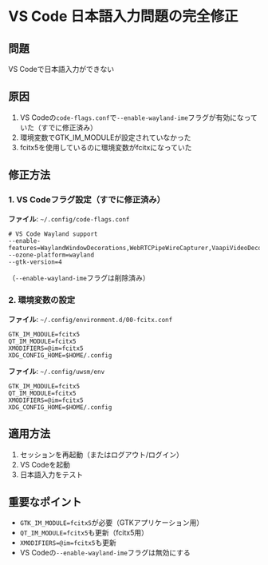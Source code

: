 # VS Code 日本語入力問題の完全修正

## 問題
VS Codeで日本語入力ができない

## 原因
1. VS Codeの`code-flags.conf`で`--enable-wayland-ime`フラグが有効になっていた（すでに修正済み）
2. 環境変数でGTK_IM_MODULEが設定されていなかった
3. fcitx5を使用しているのに環境変数がfcitxになっていた

## 修正方法

### 1. VS Codeフラグ設定（すでに修正済み）
**ファイル**: `~/.config/code-flags.conf`
```
# VS Code Wayland support
--enable-features=WaylandWindowDecorations,WebRTCPipeWireCapturer,VaapiVideoDecoder
--ozone-platform=wayland
--gtk-version=4
```
（`--enable-wayland-ime`フラグは削除済み）

### 2. 環境変数の設定
**ファイル**: `~/.config/environment.d/00-fcitx.conf`
```
GTK_IM_MODULE=fcitx5
QT_IM_MODULE=fcitx5
XMODIFIERS=@im=fcitx5
XDG_CONFIG_HOME=$HOME/.config
```

**ファイル**: `~/.config/uwsm/env`
```
GTK_IM_MODULE=fcitx5
QT_IM_MODULE=fcitx5
XMODIFIERS=@im=fcitx5
XDG_CONFIG_HOME=$HOME/.config
```

## 適用方法
1. セッションを再起動（またはログアウト/ログイン）
2. VS Codeを起動
3. 日本語入力をテスト

## 重要なポイント
- `GTK_IM_MODULE=fcitx5`が必要（GTKアプリケーション用）
- `QT_IM_MODULE=fcitx5`も更新（fcitx5用）
- `XMODIFIERS=@im=fcitx5`も更新
- VS Codeの`--enable-wayland-ime`フラグは無効にする